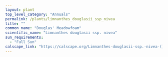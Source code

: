 ```yaml
---
layout: plant                                                              
top_level_category: "Annuals"
permalink: /plants/limnanthes_douglasii_ssp_nivea
title: ""
common_name: "Douglas' Meadowfoam"
scientific_name: "Limnanthes douglasii ssp. nivea"
sun_requirements:
  - "Full Sun"
calscape_link: "https://calscape.org/Limnanthes-douglasii-ssp.-nivea-()"
---
```


